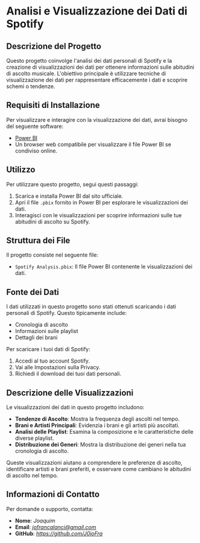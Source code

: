 # Analisi e Visualizzazione dei Dati di Spotify

## Descrizione del Progetto
Questo progetto coinvolge l'analisi dei dati personali di Spotify e la creazione di visualizzazioni dei dati per ottenere informazioni sulle abitudini di ascolto musicale. L'obiettivo principale è utilizzare tecniche di visualizzazione dei dati per rappresentare efficacemente i dati e scoprire schemi o tendenze.

## Requisiti di Installazione
Per visualizzare e interagire con la visualizzazione dei dati, avrai bisogno del seguente software:

- [Power BI](https://powerbi.microsoft.com/)
- Un browser web compatibile per visualizzare il file Power BI se condiviso online.

## Utilizzo
Per utilizzare questo progetto, segui questi passaggi:

1. Scarica e installa Power BI dal sito ufficiale.
2. Apri il file `.pbix` fornito in Power BI per esplorare le visualizzazioni dei dati.
3. Interagisci con le visualizzazioni per scoprire informazioni sulle tue abitudini di ascolto su Spotify.

## Struttura dei File
Il progetto consiste nel seguente file:

- `Spotify Analysis.pbix`: Il file Power BI contenente le visualizzazioni dei dati.

## Fonte dei Dati
I dati utilizzati in questo progetto sono stati ottenuti scaricando i dati personali di Spotify. Questo tipicamente include:

- Cronologia di ascolto
- Informazioni sulle playlist
- Dettagli dei brani

Per scaricare i tuoi dati di Spotify:
1. Accedi al tuo account Spotify.
2. Vai alle Impostazioni sulla Privacy.
3. Richiedi il download dei tuoi dati personali.

## Descrizione delle Visualizzazioni
Le visualizzazioni dei dati in questo progetto includono:

- **Tendenze di Ascolto**: Mostra la frequenza degli ascolti nel tempo.
- **Brani e Artisti Principali**: Evidenzia i brani e gli artisti più ascoltati.
- **Analisi delle Playlist**: Esamina la composizione e le caratteristiche delle diverse playlist.
- **Distribuzione dei Generi**: Mostra la distribuzione dei generi nella tua cronologia di ascolto.

Queste visualizzazioni aiutano a comprendere le preferenze di ascolto, identificare artisti e brani preferiti, e osservare come cambiano le abitudini di ascolto nel tempo.

## Informazioni di Contatto
Per domande o supporto, contatta:

- **Nome**: *Joaquim*
- **Email**: *jofrancalanci@gmail.com*
- **GitHub**: *https://github.com/J0joFra*


